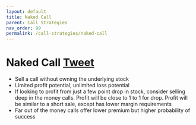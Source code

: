```yaml
---
layout: default
title: Naked Call
parent: Call Strategies
nav_order: 99
permalink: /call-strategies/naked-call
---
```

# Naked Call <a href="https://twitter.com/share?ref_src=twsrc%5Etfw" class="twitter-share-button" data-text="Quick reference guide for Naked Call #optionstrategy via #optionnotes" data-url="http://optionnotes.com/call-strategies/naked-call" data-related="" data-show-count="false">Tweet</a><script async src="https://platform.twitter.com/widgets.js" charset="utf-8"></script>
- Sell a call without owning the underlying stock
- Limited profit potential, unlimited loss potential
- If looking to profit from just a few point drop in stock, consider selling deep in the money calls. Profit will be close to 1 to 1 for drop. Profit will be similar to a short sale, except has lower margin requirements
- Far out of the money calls offer lower premium but higher probability of success
